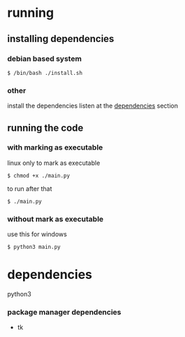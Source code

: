# running
## installing dependencies
### debian based system
```
$ /bin/bash ./install.sh
```
### other
install the dependencies listen at the [dependencies](#dependencies) section
## running the code
### with marking as executable
linux only
to mark as executable
```
$ chmod +x ./main.py
```
to run after that
```
$ ./main.py
```
### without mark as executable
use this for windows
```
$ python3 main.py
```

# dependencies
python3
### package manager dependencies
- tk
